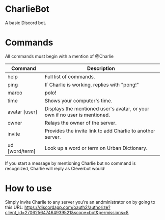 # CharlieBot
A basic Discord bot.

# Commands
All commands must begin with a mention of @Charlie 
 
 Command|Description
 -------|------------
 help|Full list of commands.
 ping|If Charlie is working, replies with "pong!" 
 marco|polo! 
 time|Shows your computer's time. 
 avatar [user]|Displays the mentioned user's avatar, or your own if no user is mentioned. 
 owner|Relays the owner of the server. 
 invite|Provides the invite link to add Charlie to another server.
 ud [word/term]|Look up a word or term on Urban Dictionary. 
 
 If you start a message by mentioning Charlie but no command is recognized, Charlie will reply as Cleverbot would!
 
# How to use
 Simply invite Charlie to any server you're an andministrator on by going to this URL:
 https://discordapp.com/oauth2/authorize?client_id=270625647464939521&scope=bot&permissions=8

